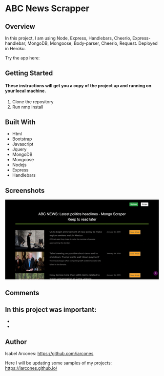 # ABC News Scrapper

## Overview

In this project, I am using Node, Express, Handlebars, Cheerio, Express-handlebar, MongoDB, Mongoose, Body-parser, Cheerio, Request. Deployed in Heroku.

Try the app here: 

## Getting Started

#### These instructions will get you a copy of the project up and running on your local machine.

1. Clone the repository
2. Run nmp install 

## Built With

- Html
- Bootstrap
- Javascript
- Jquery
- MongoDB
- Mongoose
- Nodejs
- Express
- Handlebars

## Screenshots
![](demo.gif)

## Comments

In this project was important:
- 
- 
- 

## Author

Isabel Arcones: https://github.com/iarcones

Here I will be updating some samples of my projects: https://iarcones.github.io/





